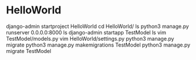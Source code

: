 # HelloWorld
django-admin startproject HelloWorld
cd HelloWorld/
ls
python3 manage.py runserver 0.0.0.0:8000
ls
django-admin startapp TestModel
ls
vim TestModel/models.py 
vim HelloWorld/settings.py 
python3 manage.py migrate
python3 manage.py makemigrations TestModel
python3 manage.py migrate TestModel
